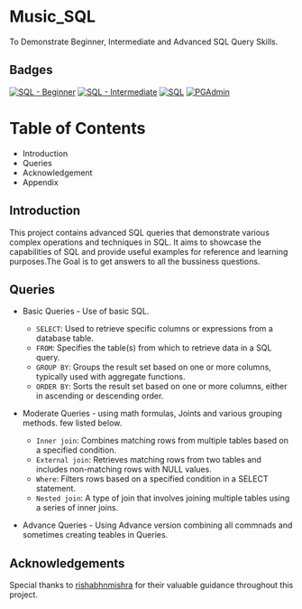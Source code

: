 
# Music_SQL

To Demonstrate Beginner, Intermediate and Advanced SQL Query Skills.





## Badges



[![SQL - Beginner](https://img.shields.io/badge/SQL-Beginner-green.svg)](https://en.wikipedia.org/wiki/SQL)
[![SQL - Intermediate](https://img.shields.io/badge/SQL-Intermediate-yellow.svg)](https://en.wikipedia.org/wiki/SQL)
[![SQL](https://img.shields.io/badge/SQL-Advanced-orange.svg)](https://en.wikipedia.org/wiki/SQL)
[![PGAdmin](https://img.shields.io/badge/PGAdmin-PostgreSQL-red.svg)](https://www.pgadmin.org/)




# Table of Contents

- Introduction
- Queries
- Acknowledgement
- Appendix
## Introduction
This project contains advanced SQL queries that demonstrate various complex operations and techniques in SQL. It aims to showcase the capabilities of SQL and provide useful examples for reference and learning purposes.The Goal is to get answers to all the bussiness questions.


## Queries

-  Basic Queries - Use of basic SQL.
    - `SELECT`: Used to retrieve specific columns or expressions from a database table.
    - `FROM`: Specifies the table(s) from which to retrieve data in a SQL query.
    - `GROUP BY`: Groups the result set based on one or more columns, typically used with aggregate functions.
    - `ORDER BY`: Sorts the result set based on one or more columns, either in ascending or descending order.

- Moderate Queries - using math formulas, Joints and various grouping methods. few listed below.
    - `Inner join`: Combines matching rows from multiple tables based on a specified condition.
    - `External join`: Retrieves matching rows from two tables and includes non-matching rows with NULL values.
    - `Where`: Filters rows based on a specified condition in a SELECT statement.
    - `Nested join`: A type of join that involves joining multiple tables using a series of inner joins.

- Advance Queries - Using Advance version combining all commnads and sometimes creating teables in Queries.


## Acknowledgements

Special thanks to [rishabhnmishra](https://www.linkedin.com/in/rishabhnmishra/) for their valuable guidance throughout this project.
